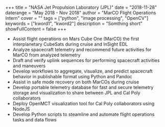 +++
title = "NASA Jet Propulsion Laboratory (JPL)"
date = "2018-11-28"
daterange = "May 2018 - Nov 2018"
author = "MarCO Flight Operations Intern"
cover = ""
tags = ["python", "image processing", "OpenCV"]
keywords = ["kword1", "kword2"]
description = "Somthing short"
showFullContent = false
+++

- Assist flight operations on Mars Cube One (MarCO) the first interplanetary CubeSats during cruise and InSight EDL
- Analyze spacecraft telemetry and recommend future activities for MarCO from analyzed telemetry
- Draft and verify uplink sequences for performing spacecraft activities and maneuvers
- Develop workflows to aggregate, visualize, and predict spacecraft behavior in publishable format using Python and Pandoc
- Assist in safe mode recovery on both MarCOs during cruise
- Develop portable telemetry database for fast and secure telemetry storage and visualization to share between JPL and Cal Poly collaborators
- Deploy OpenMCT visualization tool for Cal Poly collaborators using NodeJS
- Develop Python scripts to steamline and automate flight operations tasks and data flows

